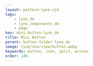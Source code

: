 ```yaml
---
layout: pattern-lyne.njk
tags: 
    - lyne_de
    - lyne_components_de
    - page
key: mini-button-lyne_de
title: Mini Button
parent: button-folder-lyne_de
image: lyne/overview/button.webp
keywords: button, icon, split, action
order: 140
---
```

